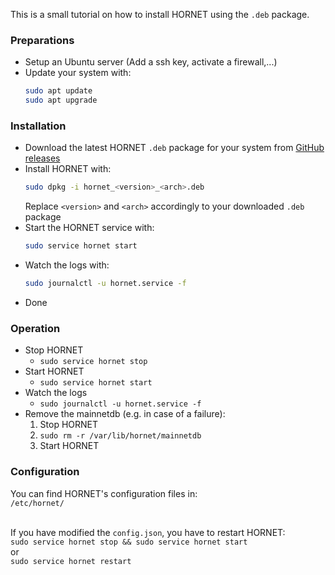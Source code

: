 This is a small tutorial on how to install HORNET using the `.deb` package.

### Preparations

- Setup an Ubuntu server (Add a ssh key, activate a firewall,...)
- Update your system with:<br>
  ```bash
  sudo apt update
  sudo apt upgrade
  ```

### Installation

- Download the latest HORNET `.deb` package for your system from [GitHub releases](https://github.com/gohornet/hornet/releases/latest)
- Install HORNET with:
  ```bash
  sudo dpkg -i hornet_<version>_<arch>.deb
  ```
  Replace `<version>` and `<arch>` accordingly to your downloaded `.deb` package
- Start the HORNET service with:
  ```bash
  sudo service hornet start
  ```
- Watch the logs with:
  ```bash
  sudo journalctl -u hornet.service -f
  ```
- Done

### Operation

- Stop HORNET
  - `sudo service hornet stop`
- Start HORNET
  - `sudo service hornet start`
- Watch the logs
  - `sudo journalctl -u hornet.service -f`
- Remove the mainnetdb (e.g. in case of a failure):
  1. Stop HORNET
  2. `sudo rm -r /var/lib/hornet/mainnetdb`
  3. Start HORNET

### Configuration

You can find HORNET's configuration files in:<br>
`/etc/hornet/`<br><br>

If you have modified the `config.json`, you have to restart HORNET:<br>
`sudo service hornet stop && sudo service hornet start`<br>
or<br>
`sudo service hornet restart`
